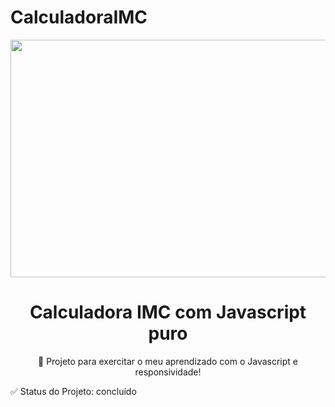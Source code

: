 # CalculadoraIMC
<p align="center">
<img width="720" height="380" src="https://media.giphy.com/media/dTVu8Ef9VqScKokVjO/giphy.gif">
</p>

<h1 align="center">Calculadora IMC com Javascript puro</h1>

<p align="center">🚀 Projeto para exercitar o meu aprendizado com o Javascript e responsividade!</p>

<p>✅ Status do Projeto: concluído</p>
